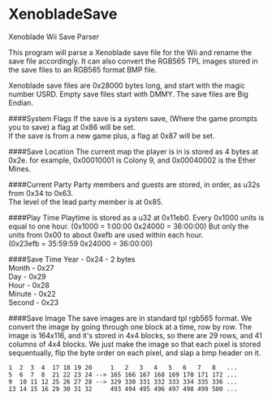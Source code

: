 # XenobladeSave
Xenoblade Wii Save Parser 

This program will parse a Xenoblade save file for the Wii and rename the save
file accordingly. It can also convert the RGB565 TPL images stored in the save files
to an RGB565 format BMP file.

Xenoblade save files are 0x28000 bytes long, and start with the magic number
USRD. Empty save files start with DMMY. The save files are Big Endian.

####System Flags
If the save is a system save, (Where the game prompts you to save) a flag at
0x86 will be set.  
If the save is from a new game plus, a flag at 0x87 will be set.

####Save Location
The current map the player is in is stored as 4 bytes at 0x2e. for example,
0x00010001 is Colony 9, and 0x00040002 is the Ether Mines.



####Current Party
Party members and guests are stored, in order, as u32s from 0x34 to 0x63.  
The level of the lead party member is at 0x85.

####Play Time
Playtime is stored as a u32 at 0x11eb0. Every 0x1000 units is equal to one
hour. (0x1000 = 1:00:00 0x24000 = 36:00:00) But only the units from 0x00 to
about 0xefb are used within each hour.  
(0x23efb = 35:59:59 0x24000 = 36:00:00)

####Save Time
Year - 0x24 - 2 bytes  
Month - 0x27  
Day - 0x29  
Hour - 0x28  
Minute - 0x22  
Second - 0x23  

####Save Image
The save images are in standard tpl rgb565 format.
We convert the image by going through one block at a time, row
by row. The image is 164x116, and it's stored in 4x4 blocks, so there
are 29 rows, and 41 columns of 4x4 blocks. We just make the image so
that each pixel is stored sequentually, flip the byte order on each
pixel, and slap a bmp header on it.

    1  2  3  4  17 18 19 20     1   2   3   4   5   6   7   8   ...
    5  6  7  8  21 22 23 24 --> 165 166 167 168 169 170 171 172 ...
    9  10 11 12 25 26 27 28 --> 329 330 331 332 333 334 335 336 ...
    13 14 15 16 29 30 31 32     493 494 495 496 497 498 499 500 ...
